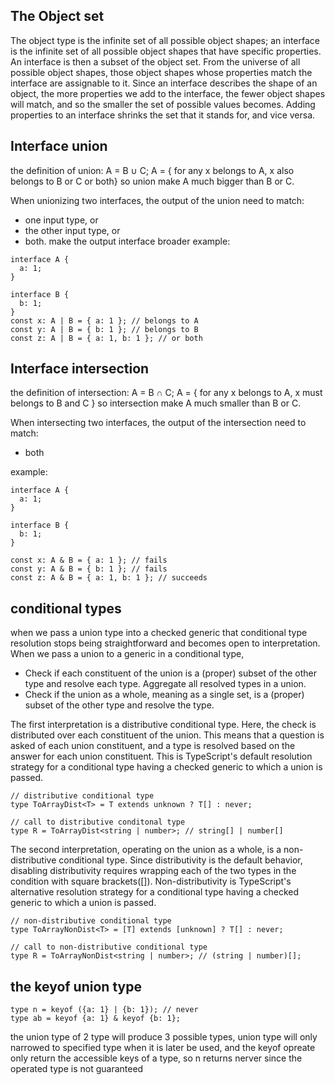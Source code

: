 ## The Object set
The object type is the infinite set of all possible object shapes;
an interface is the infinite set of all possible object shapes that have specific properties.
An interface is then a subset of the object set. 
From the universe of all possible object shapes, those object shapes whose properties match the interface are assignable to it.
Since an interface describes the shape of an object, the more properties we add to the interface, the fewer object shapes will match, and so the smaller the set of possible values becomes. 
Adding properties to an interface shrinks the set that it stands for, and vice versa.

## Interface union
the definition of union:
A = B ∪ C;
A = { for any x belongs to A, x also belongs to B or C or both}
so union make A much bigger than B or C.

When unionizing two interfaces, the output of the union need to match:
- one input type, or
- the other input type, or
- both.
make the output interface broader
example: 
```
interface A {
  a: 1;
}

interface B {
  b: 1;
}
const x: A | B = { a: 1 }; // belongs to A
const y: A | B = { b: 1 }; // belongs to B
const z: A | B = { a: 1, b: 1 }; // or both
```

## Interface intersection
the definition of intersection:
A = B ∩ C;
A = { for any x belongs to A, x must belongs to B and C }
so intersection make A much smaller than B or C.

When intersecting two interfaces, the output of the intersection need to match:

- both

example: 
```
interface A {
  a: 1;
}

interface B {
  b: 1;
}

const x: A & B = { a: 1 }; // fails
const y: A & B = { b: 1 }; // fails
const z: A & B = { a: 1, b: 1 }; // succeeds
```

## conditional types
when we pass a union type into a checked generic that conditional type resolution stops being straightforward and becomes open to interpretation.
When we pass a union to a generic in a conditional type,
- Check if each constituent of the union is a (proper) subset of the other type and resolve each type. Aggregate all resolved types in a union.
- Check if the union as a whole, meaning as a single set, is a (proper) subset of the other type and resolve the type.

The first interpretation is a distributive conditional type. Here, the check is distributed over each constituent of the union. This means that a question is asked of each union constituent, and a type is resolved based on the answer for each union constituent. This is TypeScript's default resolution strategy for a conditional type having a checked generic to which a union is passed.
```
// distributive conditional type
type ToArrayDist<T> = T extends unknown ? T[] : never;

// call to distributive conditonal type
type R = ToArrayDist<string | number>; // string[] | number[]
```

The second interpretation, operating on the union as a whole, is a non-distributive conditional type. Since distributivity is the default behavior, disabling distributivity requires wrapping each of the two types in the condition with square brackets([]). Non-distributivity is TypeScript's alternative resolution strategy for a conditional type having a checked generic to which a union is passed.
```
// non-distributive conditional type
type ToArrayNonDist<T> = [T] extends [unknown] ? T[] : never;

// call to non-distributive conditional type
type R = ToArrayNonDist<string | number>; // (string | number)[];
```

## the keyof union type
```
type n = keyof ({a: 1} | {b: 1}); // never
type ab = keyof {a: 1} & keyof {b: 1};

```
the union type of 2 type will produce 3 possible types, union type will only narrowed to specified type when it is later be used,
and the keyof opreate only return the accessible keys of a type, so n returns nerver since the operated type is not guaranteed
